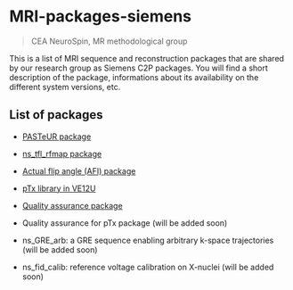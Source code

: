 # MRI-packages-siemens
> CEA NeuroSpin, MR methodological group

This is a list of MRI sequence and reconstruction packages that are shared by our research group as Siemens C2P packages. You will find a short description of the package, informations about its availability on the different system versions, etc.

## List of packages

- [PASTeUR package](https://github.com/FranckMauconduit/MRI-packages-siemens/blob/main/PASTeUR-package/PASTeUR-package.md)

- [ns_tfl_rfmap package](https://github.com/FranckMauconduit/MRI-packages-siemens/blob/main/ns_tfl_rfmap-package/ns_tfl_rfmap-package.md)

- [Actual flip angle (AFI) package](https://github.com/FranckMauconduit/MRI-packages-siemens/blob/main/AFI-package/AFI-package.md)

- [pTx library in VE12U](https://github.com/FranckMauconduit/MRI-packages-siemens/blob/main/pTx-library/pTx-library.md)

- [Quality assurance package](https://github.com/FranckMauconduit/MRI-packages-siemens/blob/main/QA-package/QA-package.md)

- Quality assurance for pTx package (will be added soon)

- ns_GRE_arb: a GRE sequence enabling arbitrary k-space trajectories (will be added soon)

- ns_fid_calib: reference voltage calibration on X-nuclei (will be added soon)
